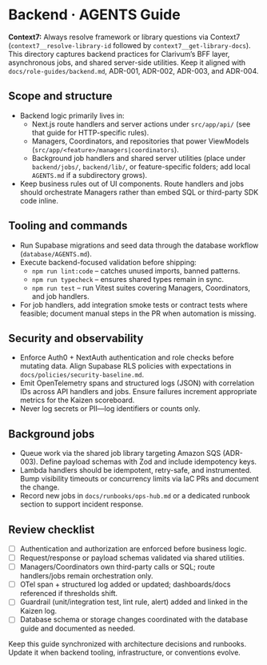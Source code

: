# Backend · AGENTS Guide

**Context7:** Always resolve framework or library questions via Context7 (`context7__resolve-library-id` followed by `context7__get-library-docs`).
This directory captures backend practices for Clarivum’s BFF layer, asynchronous jobs, and shared server-side utilities. Keep it aligned with `docs/role-guides/backend.md`, ADR-001, ADR-002, ADR-003, and ADR-004.

## Scope and structure

- Backend logic primarily lives in:
  - Next.js route handlers and server actions under `src/app/api/` (see that guide for HTTP-specific rules).
  - Managers, Coordinators, and repositories that power ViewModels (`src/app/<feature>/managers|coordinators`).
  - Background job handlers and shared server utilities (place under `backend/jobs/`, `backend/lib/`, or feature-specific folders; add local `AGENTS.md` if a subdirectory grows).
- Keep business rules out of UI components. Route handlers and jobs should orchestrate Managers rather than embed SQL or third-party SDK code inline.

## Tooling and commands

- Run Supabase migrations and seed data through the database workflow (`database/AGENTS.md`).
- Execute backend-focused validation before shipping:
  - `npm run lint:code` – catches unused imports, banned patterns.
  - `npm run typecheck` – ensures shared types remain in sync.
  - `npm run test` – run Vitest suites covering Managers, Coordinators, and job handlers.
- For job handlers, add integration smoke tests or contract tests where feasible; document manual steps in the PR when automation is missing.

## Security and observability

- Enforce Auth0 + NextAuth authentication and role checks before mutating data. Align Supabase RLS policies with expectations in `docs/policies/security-baseline.md`.
- Emit OpenTelemetry spans and structured logs (JSON) with correlation IDs across API handlers and jobs. Ensure failures increment appropriate metrics for the Kaizen scoreboard.
- Never log secrets or PII—log identifiers or counts only.

## Background jobs

- Queue work via the shared job library targeting Amazon SQS (ADR-003). Define payload schemas with Zod and include idempotency keys.
- Lambda handlers should be idempotent, retry-safe, and instrumented. Bump visibility timeouts or concurrency limits via IaC PRs and document the change.
- Record new jobs in `docs/runbooks/ops-hub.md` or a dedicated runbook section to support incident response.

## Review checklist

- [ ] Authentication and authorization are enforced before business logic.
- [ ] Request/response or payload schemas validated via shared utilities.
- [ ] Managers/Coordinators own third-party calls or SQL; route handlers/jobs remain orchestration only.
- [ ] OTel span + structured log added or updated; dashboards/docs referenced if thresholds shift.
- [ ] Guardrail (unit/integration test, lint rule, alert) added and linked in the Kaizen log.
- [ ] Database schema or storage changes coordinated with the database guide and documented as needed.

Keep this guide synchronized with architecture decisions and runbooks. Update it when backend tooling, infrastructure, or conventions evolve.

